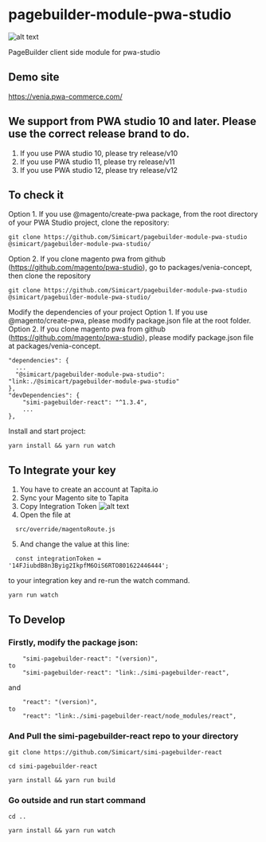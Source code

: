 # pagebuilder-module-pwa-studio

![alt text](https://tapita.io/wp-content/uploads/2021/05/templates.png)

PageBuilder client side module for pwa-studio

## Demo site 
https://venia.pwa-commerce.com/

## We support from PWA studio 10 and later. Please use the correct release brand to do.
1. If you use PWA studio 10, please try release/v10
2. If you use PWA studio 11, please try release/v11
3. If you use PWA studio 12, please try release/v12

## To check it
Option 1. If you use @magento/create-pwa package, from the root directory of your PWA Studio project, clone the repository:
```
git clone https://github.com/Simicart/pagebuilder-module-pwa-studio @simicart/pagebuilder-module-pwa-studio/
```
Option 2. If you clone magento pwa from github (https://github.com/magento/pwa-studio), go to packages/venia-concept, then clone the repository
```
git clone https://github.com/Simicart/pagebuilder-module-pwa-studio @simicart/pagebuilder-module-pwa-studio/
```

Modify the dependencies of your project
Option 1. If you use @magento/create-pwa, please modify package.json file at the root folder. 
Option 2. If you clone magento pwa from github (https://github.com/magento/pwa-studio), please modify package.json file at packages/venia-concept. 
```
"dependencies": {
  ...
  "@simicart/pagebuilder-module-pwa-studio": "link:./@simicart/pagebuilder-module-pwa-studio"
},
"devDependencies": {
    "simi-pagebuilder-react": "^1.3.4",
    ...
},
```
Install and start project:
```
yarn install && yarn run watch
```

## To Integrate your key
1. You have to create an account at Tapita.io
2. Sync your Magento site to Tapita
3. Copy Integration Token 
![alt text](https://tapita.io/wp-content/uploads/2021/11/Screenshot-6.png)
4. Open the file at
```
  src/override/magentoRoute.js
```
5. And change the value at this line:
```
  const integrationToken = '14FJiubdB8n3Byig2IkpfM6OiS6RTO801622446444';
```
to your integration key and re-run the watch command.
```
yarn run watch
```

## To Develop

### Firstly, modify the package json:

```
    "simi-pagebuilder-react": "(version)",
to
    "simi-pagebuilder-react": "link:./simi-pagebuilder-react",
```

and

```
    "react": "(version)",
to
    "react": "link:./simi-pagebuilder-react/node_modules/react",
```

### And Pull the simi-pagebuilder-react repo to your directory

```
git clone https://github.com/Simicart/simi-pagebuilder-react

cd simi-pagebuilder-react

yarn install && yarn run build

```

### Go outside and run start command

```
cd ..

yarn install && yarn run watch
```

